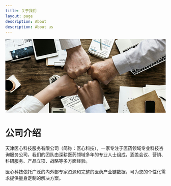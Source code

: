 ```yaml
---
title: 关于我们
layout: page
description: About
description: About us
---
```


![About us](/images/illustrations/About.png)

# 公司介绍


天津医心科技服务有限公司（简称：医心科技），一家专注于医药领域专业科技咨询服务公司，我们的团队由深耕医药领域多年的专业人士组成，涵盖会议、营销、科研服务、产品立项、战略等多方面经验。

医心科技依托广泛的内外部专家资源和完整的医药产业链数据，可为您的个性化需求提供量身定制的解决方案。
